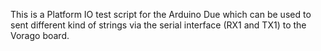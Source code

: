 This is a Platform IO test script for the Arduino Due which can be used to sent different kind
of strings via the serial interface (RX1 and TX1) to the Vorago board.
